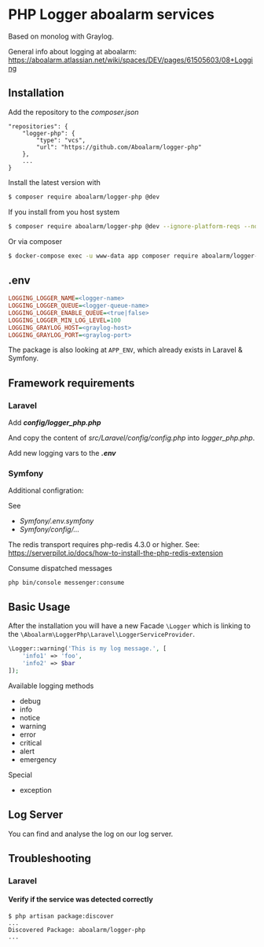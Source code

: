 # PHP Logger aboalarm services


Based on monolog with Graylog.

General info about logging at aboalarm: https://aboalarm.atlassian.net/wiki/spaces/DEV/pages/61505603/08+Logging

## Installation

Add the repository to the _composer.json_

```
"repositories": {
    "logger-php": {
        "type": "vcs",
        "url": "https://github.com/Aboalarm/logger-php"
    },
    ...
}
```

Install the latest version with

```bash
$ composer require aboalarm/logger-php @dev
```

If you install from you host system

```bash
$ composer require aboalarm/logger-php @dev --ignore-platform-reqs --no-scripts
```

Or via composer

```bash
$ docker-compose exec -u www-data app composer require aboalarm/logger-php @dev
```

## .env

```ini
LOGGING_LOGGER_NAME=<logger-name>
LOGGING_LOGGER_QUEUE=<logger-queue-name>
LOGGING_LOGGER_ENABLE_QUEUE=<true|false>
LOGGING_LOGGER_MIN_LOG_LEVEL=100
LOGGING_GRAYLOG_HOST=<graylog-host>
LOGGING_GRAYLOG_PORT=<graylog-port>

```

The package is also looking at `APP_ENV`, which already exists in Laravel & Symfony.

## Framework requirements

### Laravel

Add **_config/logger_php.php_**

And copy the content of _src/Laravel/config/config.php_ into _logger_php.php_.

Add new logging vars to the _**.env**_


### Symfony

Additional configration:

See 
 - _Symfony/.env.symfony_
 - _Symfony/config/..._

The redis transport requires php-redis 4.3.0 or higher.
See: https://serverpilot.io/docs/how-to-install-the-php-redis-extension

Consume dispatched messages

```
php bin/console messenger:consume
```


## Basic Usage

After the installation you will have a new Facade `\Logger` which is linking 
to the `\Aboalarm\LoggerPhp\Laravel\LoggerServiceProvider`.


```php
\Logger::warning('This is my log message.', [
    'info1' => 'foo',
    'info2' => $bar
]);
```

Available logging methods

- debug
- info
- notice
- warning
- error
- critical
- alert
- emergency

Special

- exception

## Log Server

You can find and analyse the log on our log server.

## Troubleshooting

### Laravel

#### Verify if the service was detected correctly

    $ php artisan package:discover
    ...
    Discovered Package: aboalarm/logger-php
    ...
   
